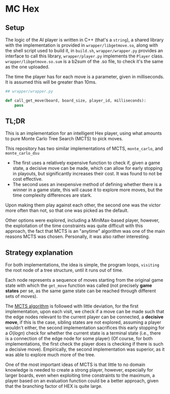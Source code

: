 # MC Hex

## Setup

The logic of the AI player is written in C++ (that's a `string`), a shared library with the implementation is provided in `wrapper/libgetmove.so`, along with the shell script used to build it, in `build.sh`, `wrapper/wrapper.py` provides an interface to call this library, `wrapper/player.py` implements the `Player` class. `wrapper/libgetmove.so.sum` is a b2sum of the .so file, to check it's the same as the one uploaded.

The time the player has for each move is a parameter, given in milliseconds. It is assumed this will be greater than 10ms.

```python
## wrapper/wrapper.py

def call_get_move(board, board_size, player_id, milliseconds):
    pass
```

## TL;DR

This is an implementation for an intelligent Hex player, using what amounts to pure Monte Carlo Tree Search (MCTS) to pick moves.

This repository has two similar implementations of MCTS, `monte_carlo`, and `monte_carlo_dsu`
- The first uses a relatively expensive function to check if, given a game state, a decisive move can be made, which can allow for early stopping in playouts, but significantly increases their cost. It was found to not be cost effective.
- The second uses an inexpensive method of defining whether there is a winner in a game state, this will cause it to explore more moves, but the time complexity differences are stark.

Upon making them play against each other, the second one was the victor more often than not, so that one was picked as the default.

Other options were explored, including a MiniMax-based player, however, the exploitation of the time constraints was quite difficult with this approach, the fact that MCTS is an "anytime" algorithm was one of the main reasons MCTS was chosen. Personally, it was also rather interesting.

## Strategy explanation

For both implementations, the idea is simple, the program loops, `visiting` the root node of a tree structure, until it runs out of time.

Each node represents a sequence of moves starting from the original game state with which the `get_move` function was called (not precisely **game states** per se, as the same game state can be reached through different sets of moves).

The [MCTS algorithm](https://en.wikipedia.org/wiki/Monte_Carlo_tree_search) is followed with little deviation, for the first implementation, upon each visit, we check if a move can be made such that the edge nodes relevant to the current player can be connected, a **decisive move**, if this is the case, sibling states are not explored, assuming a player wouldn't either, the second implementation sacrifices this early stopping for a $O(log n)$ check for whether the current state is a terminal state (i.e., there is a connection of the edge node for some player) (Of course, for both implementations, the first check the player does is checking if there is such a decisive move). Empirically, the second implementation was superior, as it was able to explore much more of the tree.

One of the most important ideas of MCTS is that little to no domain knowledge is needed to create a strong player, however, especially for larger boards, even when exploiting time constraints to the maximum, a player based on an evaluation function could be a better approach, given that the branching factor of HEX is quite large.
